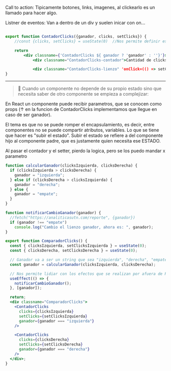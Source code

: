 Call to action: Tipicamente botones, links, imagenes, al clickearlo es un llamado para hacer algo.

Listner de eventos: Van a dentro de un div y suelen inicar con on...

```jsx

export function ContadorClicks({ganador, clicks, setClicks}) {
    //const {clicks, setClicks} = useState(0)  //Nos permite definir esa variable que va a ser nuestro contador. Dupla para leer y actualizar esa varible

    return
        <div classname={'ContadorClicks ${ ganador ? 'ganador' : ''}'}>
            <div classname="ContadorClicks-contador">Cantidad de clicks: {clicks}</div>

            <div classname="ContadorClicks-lienzo" 'onClick=(() => setClicks(clicks + 1))'></div> //No van las ''
}
```

---

> 🚨 Cuando un componente no depende de su propio estado sino que necesita saber de otro componente se empieza a complejizar:

En React un componente puede recibir parametros, que se conocen como props (↑ en la funcion de ContadorClicks implementamos que llegue en caso de ser ganador).

El tema es que no se puede romper el encapsulamiento, es decir, entre componentes no se puede compartir atributos, variables. Lo que se tiene que hacer es "subir el estado". Subir el estado se refiere a del componente hijo al componente padre, que es justamente quien necesita ese ESTADO.

Al pasar el contador y el setter, pierdo la logica, pero se los puedo mandar x parametro

```jsx
function calcularGanador(clicksIzquierda, clicksDerecha) {
  if (clicksIzquierda > clicksDerecha) {
    ganador = "izquierda";
  } else if (clicksDerecha > clicksIzquierda) {
    ganador = "derecha";
  } else {
    ganador = "empate";
  }
}

function notificarCambioGanador(ganador) {
  //fetch("https://analiticasutn.com/reporte", {ganador})
  if (ganador !== "empate")
    console.log("Cambio el lienzo ganador, ahora es: ", ganador);
}

export function ComparadorClicks() {
  const { clicksIzquierda, setClicksIzquierda } = useState(0);
  const { clicksDerecha, setClicksDerecha } = useState(0);

  // Ganador va a ser un string que sea "izquierda", "derecha", "empate"
  const ganador = calcularGanador(clicksIzquierda, clicksDerecha);

  // Nos permite lidiar con los efectos que se realizan por afuera de React
  useEffect(() => {
    notificarCambioGanador();
  }, [ganador]);

  return;
  <div classname="ComparadorClicks">
    <ContadorClicks
      clicks={clicksIzquierda}
      setClicks={setClicksIzquierda}
      ganador={ganador === "izquierda"}
    />

    <ContadorClicks
      clicks={clicksDerecha}
      setClicks={setClicksDerecha}
      ganador={ganador === "derecha"}
    />
  </div>;
}
```

